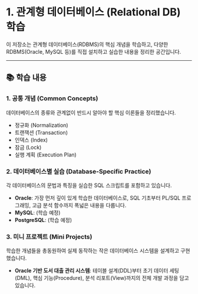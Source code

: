 # 1. 관계형 데이터베이스 (Relational DB) 학습

이 저장소는 관계형 데이터베이스(RDBMS)의 핵심 개념을 학습하고, 다양한 RDBMS(Oracle, MySQL 등)를 직접 설치하고 실습한 내용을 정리한 공간입니다.

---

## 📚 학습 내용

### 1. 공통 개념 (Common Concepts)
데이터베이스의 종류와 관계없이 반드시 알아야 할 핵심 이론들을 정리했습니다.
- 정규화 (Normalization)
- 트랜잭션 (Transaction)
- 인덱스 (Index)
- 잠금 (Lock)
- 실행 계획 (Execution Plan)

### 2. 데이터베이스별 실습 (Database-Specific Practice)
각 데이터베이스의 문법과 특징을 실습한 SQL 스크립트를 포함하고 있습니다.
- **Oracle**: 가장 먼저 깊이 있게 학습한 데이터베이스로, SQL 기초부터 PL/SQL 프로그래밍, 고급 분석 함수까지 폭넓은 내용을 다룹니다.
- **MySQL**: (학습 예정)
- **PostgreSQL**: (학습 예정)

### 3. 미니 프로젝트 (Mini Projects)
학습한 개념들을 총동원하여 실제 동작하는 작은 데이터베이스 시스템을 설계하고 구현했습니다.
- **Oracle 기반 도서 대출 관리 시스템**: 테이블 설계(DDL)부터 초기 데이터 세팅(DML), 핵심 기능(Procedure), 분석 리포트(View)까지의 전체 개발 과정을 담고 있습니다.
